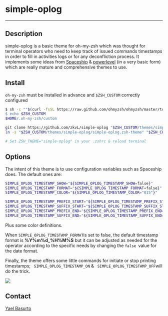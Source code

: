 # simple-oplog

---

## Description

simple-oplog is a basic theme for oh-my-zsh which was thought for terminal operators who need to keep track of issued commands timestamps in order to fill in activities logs or for any deconfliction process. It implements some ideas from [Spaceship](https://github.com/denysdovhan/spaceship-prompt.git) & [powerlevel](https://github.com/Powerlevel9k/powerlevel9k.git) (in a very basic form) which are really mature and comprehensive themes to use.

## Install

`oh-my-zsh` must be installed in advance and `$ZSH_CUSTOM` correctly configured

```bash
$ sh -c ""$(curl -fsSL https://raw.github.com/ohmyzsh/ohmyzsh/master/tools/install.sh)"
$ echo $ZSH_CUSTOM
$HOME/.oh-my-zsh/custom
```

```bash
git clone https://github.com/zkvL/simple-oplog "$ZSH_CUSTOM/themes/simple-oplog"
ln -s "$ZSH_CUSTOM/themes/simple-oplog/simple-oplog.zsh-theme" "$ZSH_CUSTOM/themes/simple-oplog.zsh-theme"

# Set ZSH_THEME="simple-oplog" in your .zshrc & reload terminal
```

## Options

The intent of this theme is to use configuration variables such as Spaceship does. The default ones are:

```bash
SIMPLE_OPLOG_TIMESTAMP_SHOW="${SIMPLE_OPLOG_TIMESTAMP_SHOW=false}"
SIMPLE_OPLOG_TIMESTAMP_FORMAT="${SIMPLE_OPLOG_TIMESTAMP_FORMAT=false}"
SIMPLE_OPLOG_TIMESTAMP_COLOR="${SIMPLE_OPLOG_TIMESTAMP_COLOR="015"}"

SIMPLE_OPLOG_TIMESTAMP_PREFIX_START="${SIMPLE_OPLOG_TIMESTAMP_PREFIX_START="┌─[ "}"
SIMPLE_OPLOG_TIMESTAMP_SUFFIX_START="${SIMPLE_OPLOG_TIMESTAMP_SUFFIX_START=" - Start ]"}"
SIMPLE_OPLOG_TIMESTAMP_PREFIX_END="${SIMPLE_OPLOG_TIMESTAMP_PREFIX_END="└─[ "}"
SIMPLE_OPLOG_TIMESTAMP_SUFFIX_END="${SIMPLE_OPLOG_TIMESTAMP_SUFFIX_END=" - End   ]"}"
```

Plus some color definitions.

When `SIMPLE_OPLOG_TIMESTAMP_FORMAT`is set to false, the default timestamp format is **%Y%m%d_%H%M%S** but it can be adjusted as needed for the operator according to the specific needs by changing the `false `value for the date format.

Finally, the theme offers some little commands for initiate or stop printing timestamps; ` SIMPLE_OPLOG_TIMESTAMP_ON` & ` SIMPLE_OPLOG_TIMESTAMP_OFF`will do the trick.



![](./render/simple-oplog.gif)

## Contact

[Yael Basurto](https://twitter.com/zkvL_)

